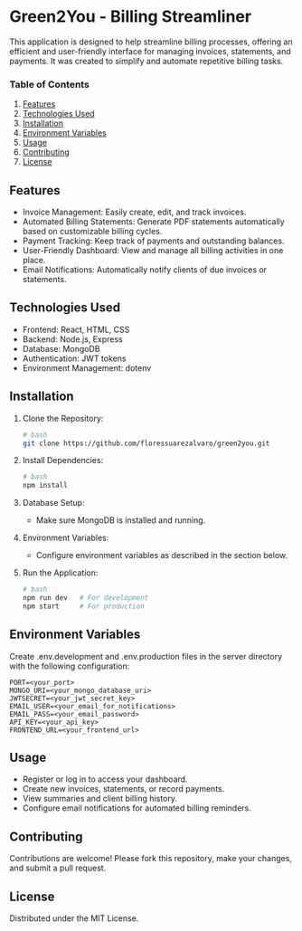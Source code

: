# Green2You - Billing Streamliner
This application is designed to help streamline billing processes, offering an efficient and user-friendly interface for managing invoices, statements, and payments. It was created to simplify and automate repetitive billing tasks.

### Table of Contents
1. [Features](#features)
2. [Technologies Used](#technologies-used)
3. [Installation](#installation)
4. [Environment Variables](#environment-variables)
5. [Usage](#usage)
6. [Contributing](#contributing)
7. [License](#license)

## Features
- Invoice Management: Easily create, edit, and track invoices.
- Automated Billing Statements: Generate PDF statements automatically based on customizable billing cycles.
- Payment Tracking: Keep track of payments and outstanding balances.
- User-Friendly Dashboard: View and manage all billing activities in one place.
- Email Notifications: Automatically notify clients of due invoices or statements.

## Technologies Used
- Frontend: React, HTML, CSS
- Backend: Node.js, Express
- Database: MongoDB
- Authentication: JWT tokens
- Environment Management: dotenv

## Installation
1. Clone the Repository:
    ```bash
    # bash
    git clone https://github.com/floressuarezalvaro/green2you.git
    ```

2. Install Dependencies:
    ```bash
    # bash
    npm install
    ```
3. Database Setup:
   - Make sure MongoDB is installed and running.

4. Environment Variables:
   - Configure environment variables as described in the section below.

5. Run the Application:
    ``` bash
    # bash
    npm run dev   # For development
    npm start     # For production
    ```
## Environment Variables
Create .env.development and .env.production files in the server directory with the following configuration:

    PORT=<your_port>
    MONGO_URI=<your_mongo_database_uri>
    JWTSECRET=<your_jwt_secret_key>
    EMAIL_USER=<your_email_for_notifications>
    EMAIL_PASS=<your_email_password>
    API_KEY=<your_api_key>
    FRONTEND_URL=<your_frontend_url>

## Usage
- Register or log in to access your dashboard.
- Create new invoices, statements, or record payments.
- View summaries and client billing history.
- Configure email notifications for automated billing reminders.

## Contributing
Contributions are welcome! Please fork this repository, make your changes, and submit a pull request.

## License
Distributed under the MIT License.
